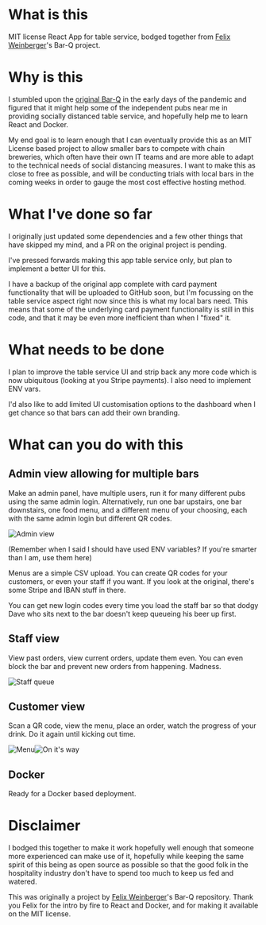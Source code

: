 # What is this
MIT license React App for table service, bodged together from [Felix Weinberger](https://github.com/felixweinberger)'s Bar-Q project.

# Why is this
I stumbled upon the [original Bar-Q](https://github.com/felixweinberger/barq-server) in the early days of the pandemic and figured that it might help some of the independent pubs near me in providing socially distanced table service, and hopefully help me to learn React and Docker. 

My end goal is to learn enough that I can eventually provide this as an MIT License based project to allow smaller bars to compete with chain breweries, which often have their own IT teams and are more able to adapt to the technical needs of social distancing measures. I want to make this as close to free as possible, and will be conducting trials with local bars in the coming weeks in order to gauge the most cost effective hosting method.

# What I've done so far
I originally just updated some dependencies and a few other things that have skipped my mind, and a PR on the original project is pending.

I've pressed forwards making this app table service only, but plan to implement a better UI for this. 

I have a backup of the original app complete with card payment functionality that will be uploaded to GitHub soon, but I'm focussing on the table service aspect right now since this is what my local bars need. This means that some of the underlying card payment functionality is still in this code, and that it may be even more inefficient than when I "fixed" it.

# What needs to be done

I plan to improve the table service UI and strip back any more code which is now ubiquitous (looking at you Stripe payments). I also need to implement ENV vars.

I'd also like to add limited UI customisation options to the dashboard when I get chance so that bars can add their own branding.

# What can you do with this

## Admin view allowing for multiple bars

Make an admin panel, have multiple users, run it for many different pubs using the same admin login. Alternatively, run one bar upstairs, one bar downstairs, one food menu, and a different menu of your choosing, each with the same admin login but different QR codes.

![Admin view](/chrome_DsPMtqMMXQ.png)

(Remember when I said I should have used ENV variables? If you're smarter than I am, use them here)

Menus are a simple CSV upload. You can create QR codes for your customers, or even your staff if you want. If you look at the original, there's some Stripe and IBAN stuff in there.

You can get new login codes every time you load the staff bar so that dodgy Dave who sits next to the bar doesn't keep queueing his beer up first.

## Staff view

View past orders, view current orders, update them even. You can even block the bar and prevent new orders from happening. Madness.

![Staff queue](chrome_v59ZqUHk9v.png)

## Customer view

Scan a QR code, view the menu, place an order, watch the progress of your drink. Do it again until kicking out time.

![Menu](chrome_RX9MCZl0IF.png)![On it's way](chrome_fUSBqE67El.png)

## Docker

Ready for a Docker based deployment.

# Disclaimer
I bodged this together to make it work hopefully well enough that someone more experienced can make use of it, hopefully while keeping the same spirit of this being as open source as possible so that the good folk in the hospitality industry don't have to spend too much to keep us fed and watered.

This was originally a project by [Felix Weinberger](https://github.com/felixweinberger)'s Bar-Q repository. Thank you Felix for the intro by fire to React and Docker, and for making it available on the MIT license.
